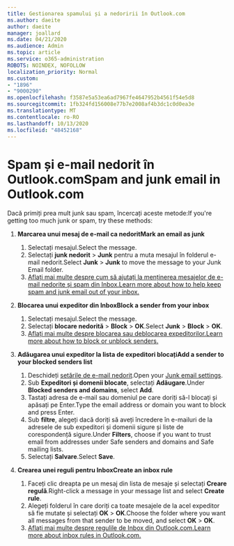 ```yaml
---
title: Gestionarea spamului și a nedoririi în Outlook.com
ms.author: daeite
author: daeite
manager: joallard
ms.date: 04/21/2020
ms.audience: Admin
ms.topic: article
ms.service: o365-administration
ROBOTS: NOINDEX, NOFOLLOW
localization_priority: Normal
ms.custom:
- "1896"
- "9000290"
ms.openlocfilehash: f3587e5a53ea6ad7967fe4647952b4561f54e5d8
ms.sourcegitcommit: 1fb324fd156008e77b7e2008af4b3dc1c0d0ea3e
ms.translationtype: MT
ms.contentlocale: ro-RO
ms.lasthandoff: 10/13/2020
ms.locfileid: "48452168"
---
```

# <a name="spam-and-junk-email-in-outlookcom"></a><span data-ttu-id="8d1a2-102">Spam și e-mail nedorit în Outlook.com</span><span class="sxs-lookup"><span data-stu-id="8d1a2-102">Spam and junk email in Outlook.com</span></span>

<span data-ttu-id="8d1a2-103">Dacă primiți prea mult junk sau spam, încercați aceste metode:</span><span class="sxs-lookup"><span data-stu-id="8d1a2-103">If you're getting too much junk or spam, try these methods:</span></span>

1. <span data-ttu-id="8d1a2-104">**Marcarea unui mesaj de e-mail ca nedorit**</span><span class="sxs-lookup"><span data-stu-id="8d1a2-104">**Mark an email as junk**</span></span>
    1. <span data-ttu-id="8d1a2-105">Selectați mesajul.</span><span class="sxs-lookup"><span data-stu-id="8d1a2-105">Select the message.</span></span>
    1. <span data-ttu-id="8d1a2-106">Selectați **junk nedorit**  >  **Junk** pentru a muta mesajul în folderul e-mail nedorit.</span><span class="sxs-lookup"><span data-stu-id="8d1a2-106">Select **Junk** > **Junk** to move the message to your Junk Email folder.</span></span>
    1. [<span data-ttu-id="8d1a2-107">Aflați mai multe despre cum să ajutați la menținerea mesajelor de e-mail nedorite și spam din Inbox.</span><span class="sxs-lookup"><span data-stu-id="8d1a2-107">Learn more about how to help keep spam and junk email out of your inbox.</span></span>](https://support.office.com/article/a3ece97b-82f8-4a5e-9ac3-e92fa6427ae4?wt.mc_id=Office_Outlook_com_Alchemy)

1. <span data-ttu-id="8d1a2-108">**Blocarea unui expeditor din Inbox**</span><span class="sxs-lookup"><span data-stu-id="8d1a2-108">**Block a sender from your inbox**</span></span>
    1. <span data-ttu-id="8d1a2-109">Selectați mesajul.</span><span class="sxs-lookup"><span data-stu-id="8d1a2-109">Select the message.</span></span>
    1. <span data-ttu-id="8d1a2-110">Selectați **blocare nedorită**  >  **Block**  >  **OK**.</span><span class="sxs-lookup"><span data-stu-id="8d1a2-110">Select **Junk** > **Block** > **OK**.</span></span>
    1. [<span data-ttu-id="8d1a2-111">Aflați mai multe despre blocarea sau deblocarea expeditorilor.</span><span class="sxs-lookup"><span data-stu-id="8d1a2-111">Learn more about how to block or unblock senders.</span></span>](https://support.office.com/article/afba1c94-77bb-4f50-8b85-057cf52f4d5e?wt.mc_id=Office_Outlook_com_Alchemy)

1. <span data-ttu-id="8d1a2-112">**Adăugarea unui expeditor la lista de expeditori blocați**</span><span class="sxs-lookup"><span data-stu-id="8d1a2-112">**Add a sender to your blocked senders list**</span></span>
    1. <span data-ttu-id="8d1a2-113">Deschideți [setările de e-mail nedorit](https://outlook.live.com/mail/options/mail/junkEmail/blockedSendersAndDomainsV2).</span><span class="sxs-lookup"><span data-stu-id="8d1a2-113">Open your [Junk email settings](https://outlook.live.com/mail/options/mail/junkEmail/blockedSendersAndDomainsV2).</span></span>
    1. <span data-ttu-id="8d1a2-114">Sub **Expeditori și domenii blocate**, selectați **Adăugare**.</span><span class="sxs-lookup"><span data-stu-id="8d1a2-114">Under **Blocked senders and domains**, select **Add**.</span></span>
    1. <span data-ttu-id="8d1a2-115">Tastați adresa de e-mail sau domeniul pe care doriți să-l blocați și apăsați pe Enter.</span><span class="sxs-lookup"><span data-stu-id="8d1a2-115">Type the email address or domain you want to block and press Enter.</span></span>
    1. <span data-ttu-id="8d1a2-116">Sub **filtre**, alegeți dacă doriți să aveți încredere în e-mailuri de la adresele de sub expeditori și domenii sigure și liste de corespondență sigure.</span><span class="sxs-lookup"><span data-stu-id="8d1a2-116">Under **Filters**, choose if you want to trust email from addresses under Safe senders and domains and Safe mailing lists.</span></span>
    1. <span data-ttu-id="8d1a2-117">Selectați **Salvare**.</span><span class="sxs-lookup"><span data-stu-id="8d1a2-117">Select **Save**.</span></span>

1. <span data-ttu-id="8d1a2-118">**Crearea unei reguli pentru Inbox**</span><span class="sxs-lookup"><span data-stu-id="8d1a2-118">**Create an inbox rule**</span></span>
    1. <span data-ttu-id="8d1a2-119">Faceți clic dreapta pe un mesaj din lista de mesaje și selectați **Creare regulă**.</span><span class="sxs-lookup"><span data-stu-id="8d1a2-119">Right-click a message in your message list and select **Create rule**.</span></span>
    1. <span data-ttu-id="8d1a2-120">Alegeți folderul în care doriți ca toate mesajele de la acel expeditor să fie mutate și selectați **OK**  >  **OK**.</span><span class="sxs-lookup"><span data-stu-id="8d1a2-120">Choose the folder where you want all messages from that sender to be moved, and select **OK** > **OK**.</span></span>
    1. [<span data-ttu-id="8d1a2-121">Aflați mai multe despre regulile de Inbox din Outlook.com.</span><span class="sxs-lookup"><span data-stu-id="8d1a2-121">Learn more about inbox rules in Outlook.com.</span></span>](https://support.office.com/article/4b094371-a5d7-49bd-8b1b-4e4896a7cc5d?wt.mc_id=Office_Outlook_com_Alchemy)
